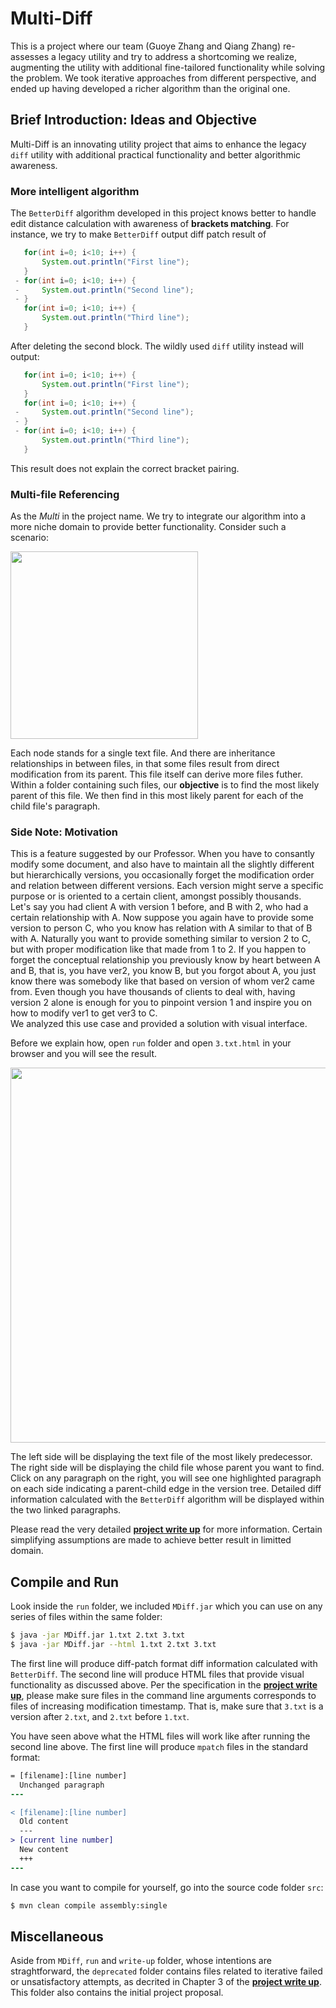 # Multi-Diff

This is a project where our team (Guoye Zhang and Qiang Zhang) re-assesses a legacy utility and try to address a shortcoming we realize, augmenting the utility with additional fine-tailored functionality while solving the problem. We took iterative approaches from different perspective, and ended up having developed a richer algorithm than the original one.

## Brief Introduction: Ideas and Objective
Multi-Diff is an innovating utility project that aims to enhance the legacy `diff` utility with additional practical functionality and better algorithmic awareness.   
### More intelligent algorithm
 The `BetterDiff` algorithm developed in this project knows better to handle edit distance calculation with awareness of **brackets matching**. For instance, we try to make `BetterDiff` output diff patch result of
```java
   for(int i=0; i<10; i++) {
       System.out.println("First line");
   }
 - for(int i=0; i<10; i++) {
 -     System.out.println("Second line");
 - }
   for(int i=0; i<10; i++) {
       System.out.println("Third line");
   }
```
After deleting the second block. The wildly used `diff` utility instead will output:
```java
   for(int i=0; i<10; i++) {
       System.out.println("First line");
   }
   for(int i=0; i<10; i++) {
 -     System.out.println("Second line");
 - }
 - for(int i=0; i<10; i++) {
       System.out.println("Third line");
   }
```
This result does not explain the correct bracket pairing. 
### Multi-file Referencing
As the *Multi* in the project name. We try to integrate our algorithm into a more niche domain to provide better functionality. Consider such a scenario: 

<img src="https://www.dropbox.com/s/pni6ojruwl4nn25/Screenshot%202018-02-19%2019.03.13.png?raw=1" width="300">

Each node stands for a single text file. And there are inheritance relationships in between files, in that some files result from direct modification from its parent. This file itself can derive more files futher. Within a folder containing such files, our **objective** is to find the most likely parent of this file. We then find in this most likely parent for each of the child file's paragraph. 

### Side Note: Motivation
This is a feature suggested by our Professor. When you have to consantly modify some document, and also have to maintain all the slightly different but hierarchically versions, you occasionally forget the modification order and relation between different versions. Each version might serve a specific purpose or is oriented to a certain client, amongst possibly thousands.   
Let's say you had client A with version 1 before, and B with 2, who had a certain relationship with A. Now suppose you again have to provide some version to person C, who you know has relation with A similar to that of B with A. Naturally you want to provide something similar to version 2 to C, but with proper modification like that made from 1 to 2. If you happen to forget the conceptual relationship you previously know by heart between A and B, that is, you have ver2, you know B, but you forgot about A, you just know there was somebody like that based on version of whom ver2 came from. Even though you have thousands of clients to deal with, having version 2 alone is enough for you to pinpoint version 1 and inspire you on how to modify ver1 to get ver3 to C.  
We analyzed this use case and provided a solution with visual interface. 

Before we explain how, open `run` folder and open `3.txt.html` in your browser and you will see the result. 

<img src="https://www.dropbox.com/s/6fv86tys7cfcubk/Screenshot%202018-02-19%2019.26.35.png?raw=1" width="600">

The left side will be displaying the text file of the most likely predecessor. The right side will be displaying the child file whose parent you want to find. Click on any paragraph on the right, you will see one highlighted paragraph on each side indicating a parent-child edge in the version tree. Detailed diff information calculated with the `BetterDiff` algorithm will be displayed within the two linked paragraphs.  

Please read the very detailed [**project write up**](write-up/writeup.pdf) for more information. Certain simplifying assumptions are made to achieve better result in limitted domain.

## Compile and Run
Look inside the `run` folder, we included `MDiff.jar` which you can use on any series of files within the same folder:
```bash
$ java -jar MDiff.jar 1.txt 2.txt 3.txt
$ java -jar MDiff.jar --html 1.txt 2.txt 3.txt
```
The first line will produce diff-patch format diff information calculated with `BetterDiff`. The second line will produce HTML files that provide visual functionality as discussed above. Per the specification in the [**project write up**](write-up/writeup.pdf), please make sure files in the command line arguments corresponds to files of increasing modification timestamp. That is, make sure that `3.txt` is a version after `2.txt`, and `2.txt` before `1.txt`.  

You have seen above what the HTML files will work like after running the second line above. The first line will produce `mpatch` files in the standard format:
```diff
= [filename]:[line number]
  Unchanged paragraph
---

< [filename]:[line number]
  Old content
  ---
> [current line number]
  New content
  +++
---
```

In case you want to compile for yourself, go into the source code folder `src`:
```bash
$ mvn clean compile assembly:single
```

## Miscellaneous
Aside from `MDiff`, `run` and `write-up` folder, whose intentions are straghtforward, the `deprecated` folder contains files related to iterative failed or unsatisfactory attempts, as decrited in Chapter 3 of the [**project write up**](write-up/writeup.pdf). This folder also contains the initial project proposal. 
